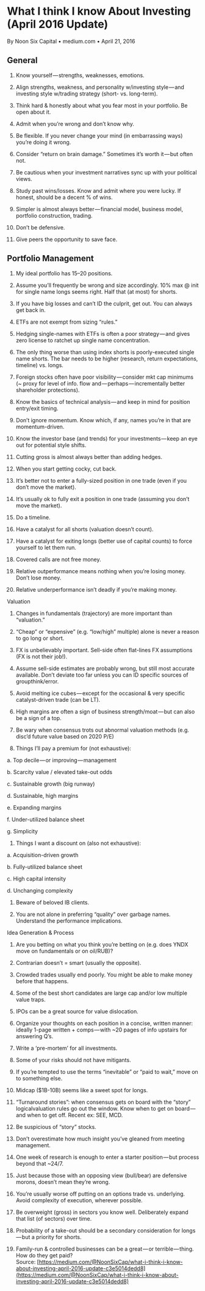 # What I think I know About Investing \(April 2016 Update\)

By  Noon Six Capital •  medium.com • April 21, 2016

## General

1. Know yourself — strengths, weaknesses, emotions.

2. Align strengths, weakness, and personality w/investing style — and investing style w/trading strategy \(short- vs. long-term\).

3. Think hard & honestly about what you fear most in your portfolio. Be open about it.

4. Admit when you’re wrong and don’t know why.

5. Be flexible. If you never change your mind \(in embarrassing ways\) you’re doing it wrong.

6. Consider “return on brain damage.” Sometimes it’s worth it — but often not.

7. Be cautious when your investment narratives sync up with your political views.

8. Study past wins/losses. Know and admit where you were lucky. If honest, should be a decent % of wins.

9. Simpler is almost always better — financial model, business model, portfolio construction, trading.

10. Don’t be defensive.

11. Give peers the opportunity to save face.

## Portfolio Management

1. My ideal portfolio has 15–20 positions.

2. Assume you’ll frequently be wrong and size accordingly. 10% max @ init for single name longs seems right. Half that \(at most\) for shorts.

3. If you have big losses and can’t ID the culprit, get out. You can always get back in.

4. ETFs are not exempt from sizing “rules.”

5. Hedging single-names with ETFs is often a poor strategy — and gives zero license to ratchet up single name concentration.

6. The only thing worse than using index shorts is poorly-executed single name shorts. The bar needs to be higher \(research, return expectations, timeline\) vs. longs.

7. Foreign stocks often have poor visibility — consider mkt cap minimums \(~ proxy for level of info. flow and — perhaps — incrementally better shareholder protections\).

8. Know the basics of technical analysis — and keep in mind for position entry/exit timing.

9. Don’t ignore momentum. Know which, if any, names you’re in that are momentum-driven.

10. Know the investor base \(and trends\) for your investments — keep an eye out for potential style shifts.

11. Cutting gross is almost always better than adding hedges.

12. When you start getting cocky, cut back.

13. It’s better not to enter a fully-sized position in one trade \(even if you don’t move the market\).

14. It’s usually ok to fully exit a position in one trade \(assuming you don’t move the market\).

15. Do a timeline.

16. Have a catalyst for all shorts \(valuation doesn’t count\).

17. Have a catalyst for exiting longs \(better use of capital counts\) to force yourself to let them run.

18. Covered calls are not free money.

19. Relative outperformance means nothing when you’re losing money. Don’t lose money.

20. Relative underperformance isn’t deadly if you’re making money.

Valuation

1. Changes in fundamentals \(trajectory\) are more important than “valuation.”

2. “Cheap” or “expensive” \(e.g. “low/high” multiple\) alone is never a reason to go long or short.

3. FX is unbelievably important. Sell-side often flat-lines FX assumptions \(FX is not their job!\).

4. Assume sell-side estimates are probably wrong, but still most accurate available. Don’t deviate too far unless you can ID specific sources of groupthink/error.

5. Avoid melting ice cubes — except for the occasional & very specific catalyst-driven trade \(can be LT\).

6. High margins are often a sign of business strength/moat — but can also be a sign of a top.

7. Be wary when consensus trots out abnormal valuation methods \(e.g. disc’d future value based on 2020 P/E\)

8. Things I’ll pay a premium for \(not exhaustive\):

a. Top decile — or improving — management

b. Scarcity value / elevated take-out odds

c. Sustainable growth \(big runway\)

d. Sustainable, high margins

e. Expanding margins

f. Under-utilized balance sheet

g. Simplicity

1. Things I want a discount on \(also not exhaustive\):

a. Acquisition-driven growth

b. Fully-utilized balance sheet

c. High capital intensity

d. Unchanging complexity

1. Beware of beloved IB clients.

2. You are not alone in preferring “quality” over garbage names. Understand the performance implications.

Idea Generation & Process

1. Are you betting on what you think you’re betting on \(e.g. does YNDX move on fundamentals or on oil/RUB\)?

2. Contrarian doesn’t = smart \(usually the opposite\).

3. Crowded trades usually end poorly. You might be able to make money before that happens.

4. Some of the best short candidates are large cap and/or low multiple value traps.

5. IPOs can be a great source for value dislocation.

6. Organize your thoughts on each position in a concise, written manner: ideally 1-page written + comps — with ~20 pages of info upstairs for answering Q’s.

7. Write a ‘pre-mortem’ for all investments.

8. Some of your risks should not have mitigants.

9. If you’re tempted to use the terms “inevitable” or “paid to wait,” move on to something else.

10. Midcap \($1B-10B\) seems like a sweet spot for longs.

11. “Turnaround stories”: when consensus gets on board with the “story” logicalvaluation rules go out the window. Know when to get on board — and when to get off. Recent ex: SEE, MCD.

12. Be suspicious of “story” stocks.

13. Don’t overestimate how much insight you’ve gleaned from meeting management.

14. One week of research is enough to enter a starter position — but process beyond that ~24/7.

15. Just because those with an opposing view \(bull/bear\) are defensive morons, doesn’t mean they’re wrong.

16. You’re usually worse off putting on an options trade vs. underlying. Avoid complexity of execution, wherever possible.

17. Be overweight \(gross\) in sectors you know well. Deliberately expand that list \(of sectors\) over time.

18. Probability of a take-out should be a secondary consideration for longs — but a priority for shorts.

19. Family-run & controlled businesses can be a great — or terrible — thing. How do they get paid?  
    Source: [https://medium.com/@NoonSixCap/what-i-think-i-know-about-investing-april-2016-update-c3e5014dedd8](https://medium.com/@NoonSixCap/what-i-think-i-know-about-investing-april-2016-update-c3e5014dedd8)




